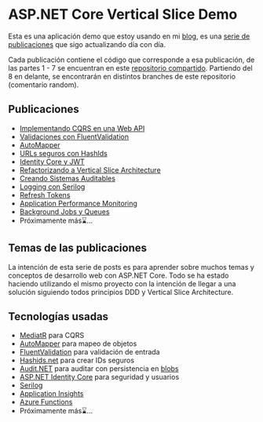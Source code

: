 # ASP.NET Core Vertical Slice Demo
Esta es una aplicación demo que estoy usando en mi [blog](https://dev.to/isaacOjeda), es una [serie de publicaciones](https://dev.to/isaacojeda/series/17547) que sigo actualizando día con día.

Cada publicación contiene el código que corresponde a esa publicación, de las partes 1 - 7 se encuentran en este [repositorio compartido](https://github.com/isaacOjeda/DevToPosts/tree/main/MediatrValidationExample). Partiendo del 8 en delante, se encontrarán en distintos branches de este repositorio (comentario random).

## Publicaciones
- [Implementando CQRS en una Web API](https://dev.to/isaacojeda/parte-1-cqrs-y-mediatr-implementando-cqrs-en-aspnet-56oe)
- [Validaciones con FluentValidation](https://dev.to/isaacojeda/parte-2-cqrs-y-mediatr-validando-con-fluentvalidation-14i0)
- [AutoMapper](https://dev.to/isaacojeda/parte-3-cqrs-y-mediatr-automapper-249n)
- [URLs seguros con HashIds](https://dev.to/isaacojeda/parte-4-cqrs-y-mediatr-urls-seguros-con-hashids-3dc9)
- [Identity Core y JWT](https://dev.to/isaacojeda/part-aspnet-identity-core-y-jwt-1l84)
- [Refactorizando a Vertical Slice Architecture](https://dev.to/isaacojeda/parte-6-aspnet-refactorizando-la-solucion-vertical-slice-architecture-d39)
- [Creando Sistemas Auditables](https://dev.to/isaacojeda/parte-7-aspnet-creando-un-sistema-auditable-31nf)
- [Logging con Serilog](https://dev.to/isaacojeda/parte-9-aspnet-core-logging-con-serilog-48o4)
- [Refresh Tokens](https://dev.to/isaacojeda/parte-10-aspnet-refresh-tokens-4em)
- [Application Performance Monitoring](https://dev.to/isaacojeda/parte-11-aspnet-core-application-insights-y-serilog-3103)
- [Background Jobs y Queues](https://dev.to/isaacojeda/parte-12-azure-functions-background-jobs-42ih)
- Próximamente más⌛...

## Temas de las publicaciones
La intención de esta serie de posts es para aprender sobre muchos temas y conceptos de desarrollo web con ASP.NET Core. Todo se ha estado haciendo utilizando el mismo proyecto con la intención de llegar a una solución siguiendo todos principios DDD y Vertical Slice Architecture.

## Tecnologías usadas

- [MediatR](https://github.com/jbogard/MediatR) para CQRS
- [AutoMapper](https://github.com/AutoMapper/AutoMapper) para mapeo de objetos
- [FluentValidation](https://github.com/FluentValidation/FluentValidation) para validación de entrada
- [Hashids.net](https://github.com/ullmark/hashids.net) para crear IDs seguros
- [Audit.NET](https://github.com/thepirat000/Audit.NET) para auditar con persistencia en [blobs](https://github.com/thepirat000/Audit.NET/blob/master/src/Audit.NET.AzureStorageBlobs/README.md)
- [ASP.NET Identity Core](https://github.com/dotnet/aspnetcore/tree/main/src/Identity) para seguridad y usuarios
- [Serilog](https://github.com/serilog/serilog)
- [Application Insights](https://docs.microsoft.com/en-us/azure/azure-monitor/app/app-insights-overview)
- [Azure Functions](https://docs.microsoft.com/en-us/azure/azure-functions/functions-overview)
- Próximamente más⌛...
